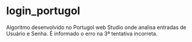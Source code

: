 # login_portugol
Algoritmo desenvolvido no Portugol web Studio onde analisa entradas de Usuário e Senha. É informado o erro na 3ª tentativa incorreta.
